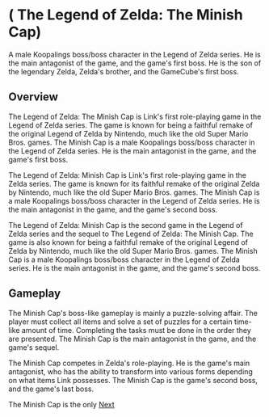 # (      The Legend of Zelda: The Minish Cap)

A male Koopalings boss/boss character in the Legend of Zelda series. He is the main antagonist of the game, and the game's first boss. He is the son of the legendary Zelda, Zelda's brother, and the GameCube's first boss.

## Overview

The Legend of Zelda: The Minish Cap is Link's first role-playing game in the Legend of Zelda series. The game is known for being a faithful remake of the original Legend of Zelda by Nintendo, much like the old Super Mario Bros. games. The Minish Cap is a male Koopalings boss/boss character in the Legend of Zelda series. He is the main antagonist in the game, and the game's first boss.

The Legend of Zelda: Minish Cap is Link's first role-playing game in the Zelda series. The game is known for its faithful remake of the original Zelda by Nintendo, much like the old Super Mario Bros. games. The Minish Cap is a male Koopalings boss/boss character in the Legend of Zelda series. He is the main antagonist in the game, and the game's second boss.

The Legend of Zelda: Minish Cap is the second game in the Legend of Zelda series and the sequel to The Legend of Zelda: The Minish Cap. The game is also known for being a faithful remake of the original Legend of Zelda by Nintendo, much like the old Super Mario Bros. games. The Minish Cap is a male Koopalings boss/boss character in the Legend of Zelda series. He is the main antagonist in the game, and the game's second boss.

## Gameplay

The Minish Cap's boss-like gameplay is mainly a puzzle-solving affair. The player must collect all items and solve a set of puzzles for a certain time-like amount of time. Completing the tasks must be done in the order they are presented. The Minish Cap is the main antagonist in the game, and the game's sequel.

The Minish Cap competes in Zelda's role-playing. He is the game's main antagonist, who has the ability to transform into various forms depending on what items Link possesses. The Minish Cap is the game's second boss, and the game's last boss.

The Minish Cap is the only
[Next](413.md)